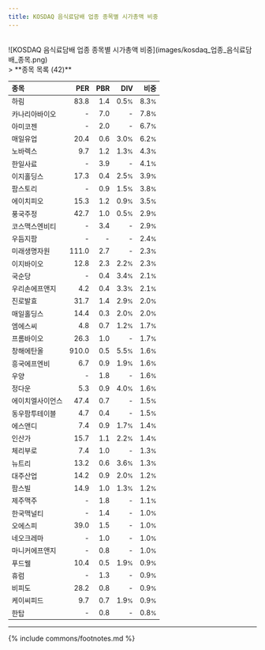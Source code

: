 ```yaml
---
title: KOSDAQ 음식료담배 업종 종목별 시가총액 비중
---
```

<br>
![KOSDAQ 음식료담배 업종 종목별 시가총액 비중](images/kosdaq_업종_음식료담배_종목.png)
<br>
> **종목 목록 (42)**<a id="list"></a>

| **종목** | **PER** | **PBR** | **DIV** | **비중** |
| :------- | ------: | ------: | ------: | -------: |
| 하림 | 83.8<small></small> | 1.4<small></small> | 0.5<small>%</small> | 8.3<small>%</small> |
| 카나리아바이오 | - | 7.0<small></small> | - | 7.8<small>%</small> |
| 아미코젠 | - | 2.0<small></small> | - | 6.7<small>%</small> |
| 매일유업 | 20.4<small></small> | 0.6<small></small> | 3.0<small>%</small> | 6.2<small>%</small> |
| 노바렉스 | 9.7<small></small> | 1.2<small></small> | 1.3<small>%</small> | 4.3<small>%</small> |
| 한일사료 | - | 3.9<small></small> | - | 4.1<small>%</small> |
| 이지홀딩스 | 17.3<small></small> | 0.4<small></small> | 2.5<small>%</small> | 3.9<small>%</small> |
| 팜스토리 | - | 0.9<small></small> | 1.5<small>%</small> | 3.8<small>%</small> |
| 에이치피오 | 15.3<small></small> | 1.2<small></small> | 0.9<small>%</small> | 3.5<small>%</small> |
| 풍국주정 | 42.7<small></small> | 1.0<small></small> | 0.5<small>%</small> | 2.9<small>%</small> |
| 코스맥스엔비티 | - | 3.4<small></small> | - | 2.9<small>%</small> |
| 우듬지팜 | - | - | - | 2.4<small>%</small> |
| 미래생명자원 | 111.0<small></small> | 2.7<small></small> | - | 2.3<small>%</small> |
| 이지바이오 | 12.8<small></small> | 2.3<small></small> | 2.2<small>%</small> | 2.3<small>%</small> |
| 국순당 | - | 0.4<small></small> | 3.4<small>%</small> | 2.1<small>%</small> |
| 우리손에프앤지 | 4.2<small></small> | 0.4<small></small> | 3.3<small>%</small> | 2.1<small>%</small> |
| 진로발효 | 31.7<small></small> | 1.4<small></small> | 2.9<small>%</small> | 2.0<small>%</small> |
| 매일홀딩스 | 14.4<small></small> | 0.3<small></small> | 2.0<small>%</small> | 2.0<small>%</small> |
| 엠에스씨 | 4.8<small></small> | 0.7<small></small> | 1.2<small>%</small> | 1.7<small>%</small> |
| 프롬바이오 | 26.3<small></small> | 1.0<small></small> | - | 1.7<small>%</small> |
| 창해에탄올 | 910.0<small></small> | 0.5<small></small> | 5.5<small>%</small> | 1.6<small>%</small> |
| 흥국에프엔비 | 6.7<small></small> | 0.9<small></small> | 1.9<small>%</small> | 1.6<small>%</small> |
| 우양 | - | 1.8<small></small> | - | 1.6<small>%</small> |
| 정다운 | 5.3<small></small> | 0.9<small></small> | 4.0<small>%</small> | 1.6<small>%</small> |
| 에이치엘사이언스 | 47.4<small></small> | 0.7<small></small> | - | 1.5<small>%</small> |
| 동우팜투테이블 | 4.7<small></small> | 0.4<small></small> | - | 1.5<small>%</small> |
| 에스앤디 | 7.4<small></small> | 0.9<small></small> | 1.7<small>%</small> | 1.4<small>%</small> |
| 인산가 | 15.7<small></small> | 1.1<small></small> | 2.2<small>%</small> | 1.4<small>%</small> |
| 체리부로 | 7.4<small></small> | 1.0<small></small> | - | 1.3<small>%</small> |
| 뉴트리 | 13.2<small></small> | 0.6<small></small> | 3.6<small>%</small> | 1.3<small>%</small> |
| 대주산업 | 14.2<small></small> | 0.9<small></small> | 2.0<small>%</small> | 1.2<small>%</small> |
| 팜스빌 | 14.9<small></small> | 1.0<small></small> | 1.3<small>%</small> | 1.2<small>%</small> |
| 제주맥주 | - | 1.8<small></small> | - | 1.1<small>%</small> |
| 한국맥널티 | - | 1.4<small></small> | - | 1.0<small>%</small> |
| 오에스피 | 39.0<small></small> | 1.5<small></small> | - | 1.0<small>%</small> |
| 네오크레마 | - | 1.0<small></small> | - | 1.0<small>%</small> |
| 마니커에프앤지 | - | 0.8<small></small> | - | 1.0<small>%</small> |
| 푸드웰 | 10.4<small></small> | 0.5<small></small> | 1.9<small>%</small> | 0.9<small>%</small> |
| 휴럼 | - | 1.3<small></small> | - | 0.9<small>%</small> |
| 비피도 | 28.2<small></small> | 0.8<small></small> | - | 0.9<small>%</small> |
| 케이씨피드 | 9.7<small></small> | 0.7<small></small> | 1.9<small>%</small> | 0.9<small>%</small> |
| 한탑 | - | 0.8<small></small> | - | 0.8<small>%</small> |

---
{% include commons/footnotes.md %}